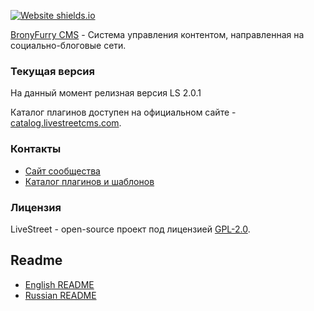 [![Website shields.io](https://img.shields.io/website-up-down-green-red/http/shields.io.svg)](https://bronyfurry.com/)

[BronyFurry CMS](https://bronyfurry.com) - Система управления контентом, направленная на социально-блоговые сети.
### Текущая версия
На данный момент релизная версия LS 2.0.1

Каталог плагинов доступен на официальном сайте - [catalog.livestreetcms.com](https://catalog.livestreetcms.com).

### Контакты

* [Сайт сообщества](http://livestreet.ru)
* [Каталог плагинов и шаблонов](https://catalog.livestreetcms.com/)

### Лицензия

LiveStreet - open-source проект под лицензией [GPL-2.0](http://opensource.org/licenses/GPL-2.0).



Readme
-------------

*   [English README](https://github.com/livestreet/livestreet/blob/master/Readme.EN.txt)
*   [Russian README](https://github.com/livestreet/livestreet/blob/master/Readme.RU.txt)
